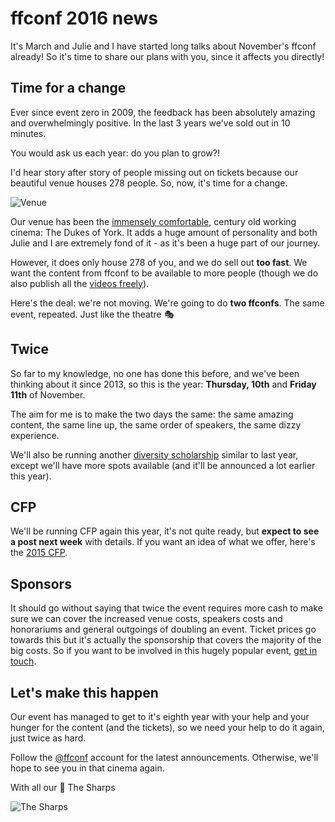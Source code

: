 # ffconf 2016 news

It's March and Julie and I have started long talks about November's ffconf already! So it's time to share our plans with you, since it affects you directly!

<!--more-->

## Time for a change

Ever since event zero in 2009, the feedback has been absolutely amazing and overwhelmingly positive. In the last 3 years we've sold out in 10 minutes.

You would ask us each year: do you plan to grow?!

I'd hear story after story of people missing out on tickets because our beautiful venue houses 278 people. So, now, it's time for a change.

![Venue](/images/ffconf-venue.jpg)

Our venue has been the [immensely comfortable](https://twitter.com/prisca_eyedea/status/398744015539273728), century old working cinema: The Dukes of York. It adds a huge amount of personality and both Julie and I are extremely fond of it - as it's been a huge part of our journey.

However, it does only house 278 of you, and we do sell out **too fast**. We want the content from ffconf to be available to more people (though we do also publish all the [videos freely](https://www.youtube.com/playlist?list=PLXmT1r4krsTo5KtThq4dATD_ctsV8mdJQ)).

Here's the deal: we're not moving. We're going to do **two ffconfs**. The same event, repeated. Just like the theatre 🎭

## Twice

So far to my knowledge, no one has done this before, and we've been thinking about it since 2013, so this is the year: **Thursday, 10th** and **Friday 11th** of November.

The aim for me is to make the two days the same: the same amazing content, the same line up, the same order of speakers, the same dizzy experience.

We'll also be running another [diversity scholarship](https://remysharp.com/2015/08/28/diversity-scholarships) similar to last year, except we'll have more spots available (and it'll be announced a lot earlier this year).

## CFP

We'll be running CFP again this year, it's not quite ready, but **expect to see a post next week** with details. If you want an idea of what we offer, here's the [2015 CFP](https://remysharp.com/2015/05/25/call-for-proposals-at-ffconf-2015).

## Sponsors

It should go without saying that twice the event requires more cash to make sure we can cover the increased venue costs, speakers costs and honorariums and general outgoings of doubling an event. Ticket prices go towards this but it's actually the sponsorship that covers the majority of the big costs. So if you want to be involved in this hugely popular event, [get in touch](mailto:events@leftlogic.com?subject=Sponsorship).

## Let's make this happen

Our event has managed to get to it's eighth year with your help and your hunger for the content (and the tickets), so we need your help to do it again, just twice as hard.

Follow the [@ffconf](https://twitter.com/ffconf) account for the latest announcements. Otherwise, we'll hope to see you in that cinema again.

With all our 💜 The Sharps

![The Sharps](/images/sharp-family-ffconf.jpg)
